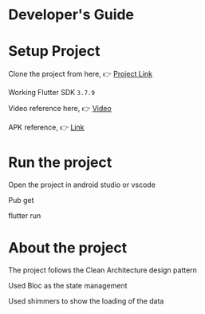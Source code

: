 # Developer's Guide

# Setup Project
Clone the project from here, 👉 [Project Link](https://drive.google.com/drive/folders/1ylpEq7qqk3b_0W42fZNWWkPCFZg_gv1c?usp=share_link)

Working Flutter SDK `3.7.9`

Video reference here, 👉 [Video](https://drive.google.com/drive/folders/1JckxNWhulGjF1xhaRwngpeBIcKeBvYR6)

APK reference, 👉 [Link](https://drive.google.com/file/d/1A-wckhhsfaH_O-3t303JSowy-HXRTl__/view?usp=sharing)


# Run the project
Open the project in android studio or vscode

Pub get

flutter run



# About the project
The project follows the Clean Architecture design pattern

Used Bloc as the state management

Used shimmers to show the loading of the data



